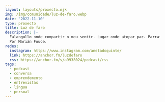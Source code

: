 ```yaml
---
layout: layouts/proxecto.njk
img: /img/comunidade/luz-de-faro.webp
date: "2022-11-10"
type: proxecto
title: Luz de faro
description: |-
  Falangullo onde compartir o meu sentir. Lugar onde atopar paz. Parrafadas con mulleres faro.
  Por Marián Fouce.
redes:
  instagram: https://www.instagram.com/anetadoquinte/
  link: https://anchor.fm/luzdefaro
  rss: https://anchor.fm/s/a9938024/podcast/rss
tags:
  - podcast
  - conversa
  - emprendemento
  - entrevistas
  - lingua
  - persoal
---
```

